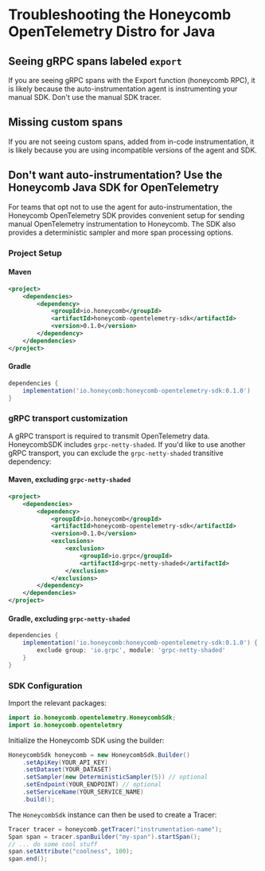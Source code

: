 # Troubleshooting the Honeycomb OpenTelemetry Distro for Java

## Seeing gRPC spans labeled `export`

If you are seeing gRPC spans with the Export function (honeycomb RPC),
it is likely because the auto-instrumentation agent is instrumenting
your manual SDK.
Don't use the manual SDK tracer.

## Missing custom spans

If you are not seeing custom spans, added from in-code instrumentation,
it is likely because you are using incompatible versions of the agent and SDK.

## Don't want auto-instrumentation? Use the Honeycomb Java SDK for OpenTelemetry

For teams that opt not to use the agent for auto-instrumentation,
the Honeycomb OpenTelemetry SDK provides convenient setup
for sending manual OpenTelemetry instrumentation to Honeycomb.
The SDK also provides a deterministic sampler and more span processing options.

### Project Setup

#### Maven

```xml
<project>
    <dependencies>
        <dependency>
            <groupId>io.honeycomb</groupId>
            <artifactId>honeycomb-opentelemetry-sdk</artifactId>
            <version>0.1.0</version>
        </dependency>
    </dependencies>
</project>
```

#### Gradle

```groovy
dependencies {
    implementation('io.honeycomb:honeycomb-opentelemetry-sdk:0.1.0')
}
```

### gRPC transport customization

A gRPC transport is required to transmit OpenTelemetry data.
HoneycombSDK includes `grpc-netty-shaded`.
If you'd like to use another gRPC transport,
you can exclude the `grpc-netty-shaded` transitive dependency:

#### Maven, excluding `grpc-netty-shaded`

```xml
<project>
    <dependencies>
        <dependency>
            <groupId>io.honeycomb</groupId>
            <artifactId>honeycomb-opentelemetry-sdk</artifactId>
            <version>0.1.0</version>
            <exclusions>
                <exclusion>
                    <groupId>io.grpc</groupId>
                    <artifactId>grpc-netty-shaded</artifactId>
                </exclusion>
            </exclusions>
        </dependency>
    </dependencies>
</project>
```

#### Gradle, excluding `grpc-netty-shaded`

```groovy
dependencies {
    implementation('io.honeycomb:honeycomb-opentelemetry-sdk:0.1.0') {
        exclude group: 'io.grpc', module: 'grpc-netty-shaded'
    }
}
```

### SDK Configuration

Import the relevant packages:

```java
import io.honeycomb.opentelemetry.HoneycombSdk;
import io.honeycomb.openteletmry
```

Initialize the Honeycomb SDK using the builder:

```java
HoneycombSdk honeycomb = new HoneycombSdk.Builder()
    .setApiKey(YOUR_API_KEY)
    .setDataset(YOUR_DATASET)
    .setSampler(new DeterministicSampler(5)) // optional
    .setEndpoint(YOUR_ENDPOINT) // optional
    .setServiceName(YOUR_SERVICE_NAME)
    .build();
```

The `HoneycombSdk` instance can then be used to create a Tracer:

```java
Tracer tracer = honeycomb.getTracer("instrumentation-name");
Span span = tracer.spanBuilder("my-span").startSpan();
// ... do some cool stuff
span.setAttribute("coolness", 100);
span.end();
```
